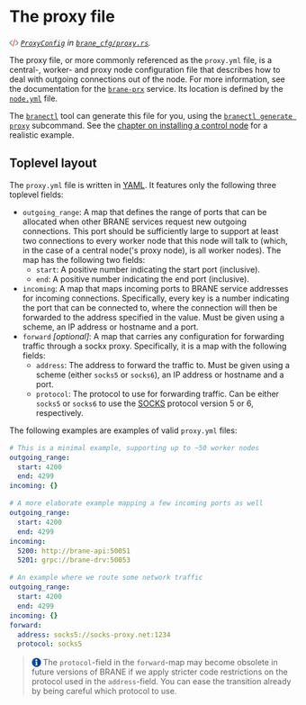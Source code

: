 # The proxy file
_<img src="../../assets/img/source.png" alt="source" width="16" style="margin-top: 3px; margin-bottom: -3px;"/> [`ProxyConfig`](https://wiki.enablingpersonalizedinterventions.nl/docs/brane_cfg/proxy/struct.ProxyConfig.html) in [`brane_cfg/proxy.rs`](https://wiki.enablingpersonalizedinterventions.nl/docs/src/brane_cfg/proxy.rs.html)._

The proxy file, or more commonly referenced as the `proxy.yml` file, is a central-, worker- and proxy node configuration file that describes how to deal with outgoing connections out of the node. For more information, see the documentation for the [`brane-prx`](https://wiki.enablingpersonalizedinterventions.nl/docs/brane_prx/index.html) service. Its location is defined by the [`node.yml`](./node.md) file.

The [`branectl`](TODO) tool can generate this file for you, using the [`branectl generate proxy`](TODO) subcommand. See the [chapter on installing a control node](../../system-admins/installation/control-node.md) for a realistic example.


## Toplevel layout

The `proxy.yml` file is written in [YAML](https://yaml.org). It features only the following three toplevel fields:
- `outgoing_range`: A map that defines the range of ports that can be allocated when other BRANE services request new outgoing connections. This port should be sufficiently large to support at least two connections to every worker node that this node will talk to (which, in the case of a central node('s proxy node), is all worker nodes). The map has the following two fields:
  - `start`: A positive number indicating the start port (inclusive).
  - `end`: A positive number indicating the end port (inclusive).
- `incoming`: A map that maps incoming ports to BRANE service addresses for incoming connections. Specifically, every key is a number indicating the port that can be connected to, where the connection will then be forwarded to the address specified in the value. Must be given using a scheme, an IP address or hostname and a port.
- `forward` _\[optional\]_: A map that carries any configuration for forwarding traffic through a sockx proxy. Specifically, it is a map with the following fields:
  - `address`: The address to forward the traffic to. Must be given using a scheme (either `socks5` or `socks6`), an IP address or hostname and a port.
  - `protocol`: The protocol to use for forwarding traffic. Can be either `socks5` or `socks6` to use the [SOCKS](https://en.wikipedia.org/wiki/SOCKS) protocol version 5 or 6, respectively.

The following examples are examples of valid `proxy.yml` files:
```yaml
# This is a minimal example, supporting up to ~50 worker nodes
outgoing_range:
  start: 4200
  end: 4299
incoming: {}
```
```yaml
# A more elaborate example mapping a few incoming ports as well
outgoing_range:
  start: 4200
  end: 4299
incoming:
  5200: http://brane-api:50051
  5201: grpc://brane-drv:50053
```
```yaml
# An example where we route some network traffic
outgoing_range:
  start: 4200
  end: 4299
incoming: {}
forward:
  address: socks5://socks-proxy.net:1234
  protocol: socks5
```

> <img src="../../assets/img/info.png" alt="info" width="16" style="margin-top: 3px; margin-bottom: -3px;"/> The `protocol`-field in the `forward`-map may become obsolete in future versions of BRANE if we apply stricter code restrictions on the protocol used in the `address`-field. You can ease the transition already by being careful which protocol to use.
